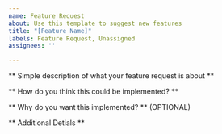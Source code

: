 ```yaml
---
name: Feature Request
about: Use this template to suggest new features
title: "[Feature Name]"
labels: Feature Request, Unassigned
assignees: ''

---
```


** Simple description of what your feature request is about **


** How do you think this could be implemented? **


** Why do you want this implemented? **
(OPTIONAL)


** Additional Detials **
